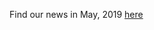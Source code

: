 Find our news in May, 2019 [here](https://drive.google.com/open?id=1F2_6HE5KLSpmAGaXmiSjjZACgOthVXmY)

